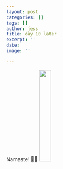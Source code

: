 ```yaml
---
layout: post
categories: []
tags: []
author: jess
title: day 10 later
excerpt: ''
date: 
image: ''

---
```

Namaste! 🧘‍♀️ <img width="25%" height="25%" src="{{site.url}}{{site.baseurl}}/assets/images/jess-signature.gif">